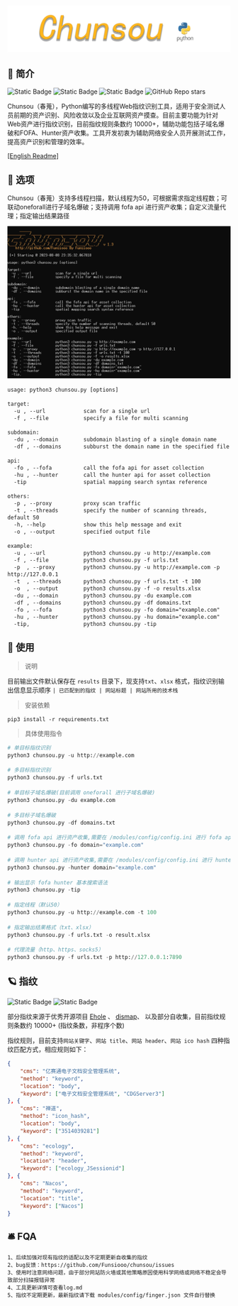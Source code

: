 ![chunsou](./images/logo.png)



## 📖 简介

![Static Badge](https://img.shields.io/badge/%E5%B7%A5%E5%85%B7-chunsou(%E6%98%A5%E8%92%90)-bottlegreen?logo=github) ![Static Badge](https://img.shields.io/badge/%E8%AF%AD%E8%A8%80-Python-blue?logo=github) ![Static Badge](https://img.shields.io/badge/%E5%AE%9A%E4%BD%8D-Web%E6%8C%87%E7%BA%B9%E8%AF%86%E5%88%AB-orange?logo=github) ![GitHub Repo stars](https://img.shields.io/github/stars/Funsiooo/chunsou?logo=github&color=%23ffb61e)

Chunsou（春蒐），Python编写的多线程Web指纹识别工具，适用于安全测试人员前期的资产识别、风险收敛以及企业互联网资产摸查。目前主要功能为针对Web资产进行指纹识别，目前指纹规则条数约 10000+，辅助功能包括子域名爆破和FOFA、Hunter资产收集。工具开发初衷为辅助网络安全人员开展测试工作，提高资产识别和管理的效率。

[\[English Readme\]](https://github.com/Funsiooo/chunsou/tree/main/doc/Readme.md)



## 🥏 选项

Chunsou（春蒐）支持多线程扫描，默认线程为50，可根据需求指定线程数；可联动oneforall进行子域名爆破；支持调用 fofa api 进行资产收集；自定义流量代理；指定输出结果路径

![image-20230730114043749](./images/1.png)

```
usage: python3 chunsou.py [options]

target:
  -u , --url            scan for a single url
  -f , --file           specify a file for multi scanning

subdomain:
  -du , --domain        subdomain blasting of a single domain name
  -df , --domains       subburst the domain name in the specified file

api:
  -fo , --fofa          call the fofa api for asset collection
  -hu , --hunter        call the hunter api for asset collection
  -tip                  spatial mapping search syntax reference

others:
  -p , --proxy          proxy scan traffic
  -t , --threads        specify the number of scanning threads, default 50
  -h, --help            show this help message and exit
  -o , --output         specified output file

example:
  -u , --url            python3 chunsou.py -u http://example.com
  -f , --file           python3 chunsou.py -f urls.txt
  -p  , --proxy         python3 chunsou.py -u http://example.com -p http://127.0.0.1
  -t  , --threads       python3 chunsou.py -f urls.txt -t 100
  -o  , --output        python3 chunsou.py -f -o results.xlsx
  -du , --domain        python3 chunsou.py -du example.com
  -df , --domains       python3 chunsou.py -df domains.txt
  -fo , --fofa          python3 chunsou.py -fo domain="example.com"
  -hu , --hunter        python3 chunsou.py -hu domain="example.com"
  -tip,                 python3 chunsou.py -tip
```



## 🛫 使用

> 说明

目前输出文件默认保存在 `results` 目录下，现支持`txt`、`xlsx` 格式，指纹识别输出信息显示顺序 `| 已匹配到的指纹 | 网站标题 | 网站所用的技术栈`



> 安装依赖

```
pip3 install -r requirements.txt
```



> 具体使用指令

```python
# 单目标指纹识别
python3 chunsou.py -u http://example.com

# 多目标指纹识别
python3 chunsou.py -f urls.txt

# 单目标子域名爆破(目前调用 oneforall 进行子域名爆破)
python3 chunsou.py -du example.com

# 多目标子域名爆破
python3 chunsou.py -df domains.txt

# 调用 fofa api 进行资产收集,需要在 /modules/config/config.ini 进行 fofa api key 配置
python3 chunsou.py -fo domain="example.com"

# 调用 hunter api 进行资产收集,需要在 /modules/config/config.ini 进行 hunter api key 配置
python3 chunsou.py -hunter domain="example.com"

# 输出显示 fofa hunter 基本搜索语法
python3 chunsou.py -tip

# 指定线程（默认50）
python3 chunsou.py -u http://example.com -t 100

# 指定输出结果格式（txt、xlsx）
python3 chunsou.py -f urls.txt -o result.xlsx

# 代理流量（http、https、socks5）
python3 chunsou.py -f urls.txt -p http://127.0.0.1:7890
```



## 🪐 指纹

![Static Badge](https://img.shields.io/badge/%E6%8C%87%E7%BA%B9%E6%9D%A5%E6%BA%90-orange?logo=adminer) ![Static Badge](https://img.shields.io/badge/%E6%8C%87%E7%BA%B9%E8%A7%84%E5%88%99-blue?logo=hyperledger)

部分指纹来源于优秀开源项目 [Ehole](https://github.com/EdgeSecurityTeam/EHole) 、 [dismap](https://github.com/zhzyker/dismap)、 以及部分自收集，目前指纹规则条数约 10000+ (指纹条数，非程序个数)

指纹规则，目前支持`网站关键字`、`网站 title`、`网站 header`、`网站 ico hash` 四种指纹匹配方式，相应规则如下：

```json
{
    "cms": "亿赛通电子文档安全管理系统",
    "method": "keyword",
    "location": "body",
    "keyword": ["电子文档安全管理系统", "CDGServer3"]
}, {
    "cms": "禅道",
    "method": "icon_hash",
    "location": "body",
    "keyword": ["3514039281"]
}, {
    "cms": "ecology",
    "method": "keyword",
    "location": "header",
    "keyword": ["ecology_JSessionid"]
}, {
    "cms": "Nacos",
    "method": "keyword",
    "location": "title",
    "keyword": ["Nacos"]
}
```



## 🛎️ FQA

```
1、后续加强对现有指纹的适配以及不定期更新自收集的指纹
2、bug反馈：https://github.com/Funsiooo/chunsou/issues
3、使用时注意网络问题，由于部分网站防火墙或其他策略原因使用科学网络或网络不稳定会导致部分扫描报错异常
4、工具更新详情可查看log.md
5、指纹不定期更新，最新指纹请下载 modules/config/finger.json 文件自行替换
```
